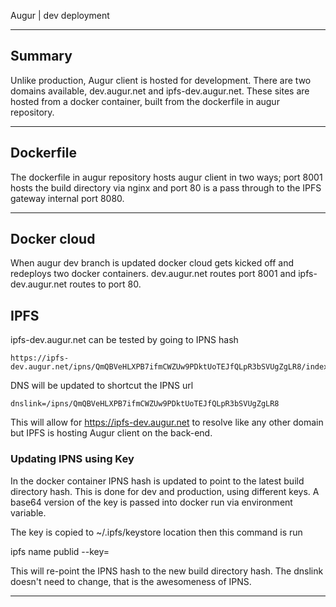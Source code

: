 Augur | dev deployment

___
## Summary

Unlike production, Augur client is hosted for development. There are two domains available, dev.augur.net and ipfs-dev.augur.net. These sites are hosted from a docker container, built from the dockerfile in augur repository. 

___

## Dockerfile

The dockerfile in augur repository hosts augur client in two ways; port 8001 hosts the build directory via nginx and port 80 is a pass through to the IPFS gateway internal port 8080.

___

## Docker cloud

When augur dev branch is updated docker cloud gets kicked off and redeploys two docker containers. dev.augur.net routes port 8001 and ipfs-dev.augur.net routes to port 80.

## IPFS

ipfs-dev.augur.net can be tested by going to IPNS hash

    https://ipfs-dev.augur.net/ipns/QmQBVeHLXPB7ifmCWZUw9PDktUoTEJfQLpR3bSVUgZgLR8/index.html

DNS will be updated to shortcut the IPNS url 

    dnslink=/ipns/QmQBVeHLXPB7ifmCWZUw9PDktUoTEJfQLpR3bSVUgZgLR8

This will allow for https://ipfs-dev.augur.net to resolve like any other domain but IPFS is hosting Augur client on the back-end.


### Updating IPNS using Key

In the docker container IPNS hash is updated to point to the latest build directory hash. This is done for dev and production, using different keys. A base64 version of the key is passed into docker run via environment variable.

The key is copied to ~/.ipfs/keystore location then this command is run 

  ipfs name  publid --key=<key name> <new build hash>


This will re-point the IPNS hash to the new build directory hash. The dnslink doesn't need to change, that is the awesomeness of IPNS.

---
